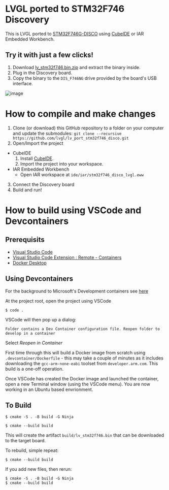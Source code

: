 # LVGL ported to STM32F746 Discovery

This is LVGL ported to [STM32F746G-DISCO](https://www.st.com/en/evaluation-tools/32f746gdiscovery.html) using 
[CubeIDE](https://www.st.com/en/development-tools/stm32cubeide.html) or IAR Embedded Workbench.

## Try it with just a few clicks!

1. Download [lv_stm32f746.bin.zip](https://nightly.link/lvgl/lv_port_stm32f746_disco/workflows/stm32_port/master/lv_stm32f746.bin.zip) and extract the binary inside.
2. Plug in the Discovery board.
3. Copy the binary to the `DIS_F746NG` drive provided by the board's USB interface.

![image](https://user-images.githubusercontent.com/42941056/103720909-71ef5400-4f9a-11eb-8d31-0420c5794b52.png)


# How to compile and make changes
1. Clone (or download) this GitHub repository to a folder on your computer and update the submodules:
`git clone --recursive https://github.com/lvgl/lv_port_stm32f746_disco.git`
2. Open/Import the project
  * CubeIDE
    1. Install [CubeIDE](https://www.st.com/en/development-tools/stm32cubeide.html).
    2. Import the project into your workspace.
  * IAR Embedded Workbench
    * Open IAR workspace at `ide/iar/stm32f746_disco_lvgl.eww`
3. Connect the Discovery board
4. Build and run!

# How to build using VSCode and Devcontainers

## Prerequisits
* [Visual Studio Code](https://code.visualstudio.com/Download)
* [Visual Studio Code Extension : Remote - Containers](https://marketplace.visualstudio.com/items?itemName=ms-vscode-remote.remote-containers) 
* [Docker Desktop](https://docs.docker.com/desktop/)

## Using Devcontainers
For the background to Microsoft's Development containers see [here](https://code.visualstudio.com/docs/remote/containers)

At the project root, open the project using VSCode
```
$ code .
```

VSCode will then pop up a dialog:
```
Folder contains a Dev Container configuration file. Reopen folder to develop in a container
```
Select *Reopen in Container*

First time through this will build a Docker image from scratch using `.devcontainer/Dockerfile` - this may take a couple of minutes as it includes downloading the `gcc-arm-none-eabi` toolset from `developer.arm.com`. This build is a one-off operation.

Once VSCode has created the Docker image and launched the container, open a new Terminal window (using the VSCode menu). You are now working in an Ubuntu based envrionment.

## To Build

```
$ cmake -S . -B build -G Ninja
```

```
$ cmake --build build
```

This will create the artifact `build/lv_stm32f746.bin` that can be downloaded to the target board.

To rebuild, simple repeat:
```
$ cmake --build build
```

If you add new files, then rerun:
```
$ cmake -S . -B build -G Ninja
$ cmake --build build
```


